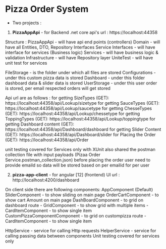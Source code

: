# Pizza Order System
- Two projects :
1. **PizzaAppApi** - for Backend .net core api's
url : https://localhost:44358

Structure :
PizzaAppApi - will have api end points (controllers)
Domain - will have all Entities, DTO, Repository Interfaces
Service Interfaces - will have interface for services (Business logic)
Services - will have business logic & validation
Infrastructure - will have Repository layer
UniteTest - will have unit test for services

FileStorage - is the folder under which all files are stored
Configurations - under this custom pizza data is stored
Dashboard - under this folder dashboard data & slider data is stored
UserStorage - under this user order is stored, per email respected orders will get stored


Api url are as follows : 
for getting SizeTypes (GET): https://localhost:44358/api/Lookup/sizetype
for getting SauceTypes (GET): https://localhost:44358/api/Lookup/saucetype
for getting ChesseTypes (GET): https://localhost:44358/api/Lookup/chessetype
for getting ToppingTypes (GET): https://localhost:44358/api/Lookup/toppingtype
for getting Dashboard content (GET): https://localhost:44358/api/Dashboard/dashboard
for getting Slider Content (GET): https://localhost:44358/api/Dashboard/slider
for Placing the Order (GET): https://localhost:44358/api/Order

unit testing covered for Services only with XUnit
also shared the postman collection file with input payloads (Pizaa Order Service.postman_collection.json)
before placing the order user need to provide emaild so data will be stored based on per emailid for per user

2. **pizza-app-client** - for angular [12] (frontend) UI
url : http://localhost:4200/dashboard

On client side there are following components:
AppComponent (Default)
SliderComponent - to show sliding on main page
OrderCartComponent - to show cart Amount on main page
DashBoardComponent - to grid on dashboard route
	- GridComponent - to show grid with multiple items
	- CardItemComponent - to show single item
CustomPizzaComponentComponent - to grid on custompizza route
	- CardItemComponent - to show single item
	
HttpService - service for calling Http requests
HelperService - service for calling passing data between components
Unit testing covered for services only